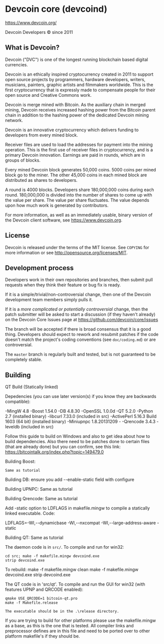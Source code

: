 Devcoin core (devcoind)
=======================

https://www.devcoin.org/

Devcoin Developers © since 2011

What is Devcoin?
----------------



Devcoin ("DVC") is one of the longest running blockchain based digital currencies.

Devcoin is an ethically inspired cryptocurrency created in 2011 to support open 
source projects by programmers, hardware developers, writers, musicians, 
painters, graphic artists and filmmakers worldwide. This is the first 
cryptocurrency that is expressly made to compensate people for their open source 
and Creative Commons work.

Devcoin is merge mined with Bitcoin. As the auxiliary chain in merged mining,
Devcoin receives increased hashing power from the Bitcoin parent chain in
addition to the hashing power of the dedicated Devcoin mining network.

Devcoin is an innovative cryptocurrency which delivers funding to developers from
every mined block.

Receiver files are used to load the addresses for payment into the mining operation. 
This is the first use of receiver files in cryptocurrency, and is a primary 
Devcoin innovation. Earnings are paid in rounds, which are in groups of blocks. 

Every mined Devcoin block generates 50,000 coins. 
5000 coins per mined block go to the miner.
The other 45,000 coins in each mined block are distributed as shares to developers.

A round is 4000 blocks. Developers share 180,000,000 coins during each round. 
180,000,000 is divided into the number of shares to come up with the value per share. 
The value per share fluctuates.  The value depends upon how much work is generated 
by contributors.

For more information, as well as an immediately usable, binary version of
the Devcoin client software, see https://www.devcoin.org.

License
-------

Devcoin is released under the terms of the MIT license. See `COPYING` for more
information or see http://opensource.org/licenses/MIT.

Development process
-------------------

Developers work in their own repositories and branches, then submit pull requests when
they think their feature or bug fix is ready.

If it is a simple/trivial/non-controversial change, then one of the Devcoin
development team members simply pulls it.

If it is a *more complicated or potentially controversial* change, then the
patch submitter will be asked to start a discussion (if they haven't already)
on the Devcoin Core Issues page at https://github.com/devcoin/core/issues

The branch will be accepted if there is broad consensus that it is a good thing.
Developers should expect to rework and resubmit patches if the code doesn't
match the project's coding conventions (see `doc/coding.md`) or are
controversial.

The `master` branch is regularly built and tested, but is not guaranteed to be
completely stable.

Building
-------
QT Build (Statically linked)

Depedencies (you can use later version(s) if you know they are backwards compatible):

-MingW 4.8 
-Boost 1.54.0 
-DB 4.8.30 
-OpenSSL 1.0.0d 
-QT 5.2.0 
-Python 2.7 (installed binary) 
-libcurl 7.33.0 (included in src) 
-ActivePerl 5.16.3 Build 1603 (64 bit)  (installed binary)
-Miniupnpc 1.8.20131209 -
-Qrencode 3.4.3
-leveldb (included in src)

Follow this guide to build on Windows and also to get idea about how to build dependencies. Also there need to be patches done to certain files (that are already done) but you can confirm, see this link:
https://bitcointalk.org/index.php?topic=149479.0

Building Boost:

    Same as tutorial

Building DB:
    ensure you add --enable-static field with configure

Building UPNPC:
    Same as tutorial

Building Qrencode:
    Same as tutorial
    
Add -static option to LDFLAGS in makefile.mingw to compile a statically linked executable.
Code:

LDFLAGS=-Wl,--dynamicbase -Wl,--nxcompat -Wl,--large-address-aware -static

Building QT:
    Same as tutorial 



The daemon code is in `src/`. To compile and run for win32:

    cd src; make -f makefile.mingw devcoind.exe
    strip devcoind.exe

To rebuild:
	make -f makefile.mingw clean
	make -f makefile.mingw devcoind.exe
	strip devcoind.exe

The QT code is in 'src/qt'. To compile and run the GUI for win32 (with features UPNP and QRCODE enabled):

    qmake USE_QRCODE=1 bitcoin-qt.pro
    make -f Makefile.release
    
    The executable should be in the .\release directory.

If you are trying to build for other platforms please use the makefile.mingw as a base, as this is the one that is tested. All compiler links and preprocessor defines are in this file and need to be ported over to other platform makefile's if they should be.
